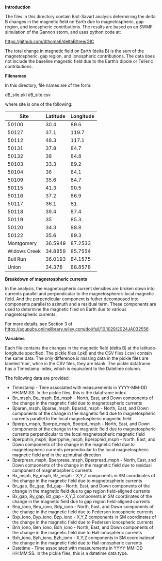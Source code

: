 
**Introduction**

The files in this directory contain Biot-Savart analysis determining the delta B changes in the magnetic field on Earth due to magnetospheric, gap region, and ionospheric contributions.  The results are based on an SWMF simulation of the Gannon storm, and uses python code at:

https://github.com/dthoma6/deltaB/tree/GIC

The total change in magnetic field on Earth (delta B) is the sum of the magnetospheric, gap region, and ionospheric contributions.  The data does not include the baseline magnetic field due to the Earth’s dipole or Telleric contributions.

**Filenames**

In this directory, file names are of the form:

dB_site.pkl 
dB_site.csv

where site is one of the following:

| Site | Latitude | Longitude |
|----|----|----|
| 50100 | 30.4 |89.6 |
| 50127 | 37.1 | 119.7 |
| 50112 | 48.3 | 117.1 |
| 50131 | 37.8 | 84.7 |
| 50132 | 38 | 84.8 |
| 50103 | 33.3 | 89.2 |
| 50104 | 36 | 84.1 |
| 50109 | 35.6 | 84.7 |
| 50115 | 41.3 | 90.5 |
| 50116 | 37.2 | 86.9 |
| 50117 | 36.1 | 81 |
| 50118 | 39.4 | 87.4 |
| 50119 | 35 | 85.3 |
| 50120 | 34.3 | 88.8 |
| 50122 | 35.6 | 89.3 |
| Montgomery | 36.5949 | 87.2533 |
| Widows Creek | 34.8859 | 85.7554 |
| Bull Run | 36.0193 | 84.1575 |
| Union | 34.378 | 88.8578 |

**Breakdown of magnetospheric currents**

In the analysis, the magnetospheric current densities are broken down into currents parallel and perpendicular to the magnetosphere’s local magnetic field.   And the perpendicular component is futher decomposed into components parallel to azimuth and a residual term.  These components are used to determine the magnetic filed on Earth due to various magnetospheric currents.

For more details, see Section 3 of  https://agupubs.onlinelibrary.wiley.com/doi/full/10.1029/2024JA032556 

**Variables**

Each file contains the changes in the magnetic field (delta B) at the latitude-longitude specified.  The pickle files (.pkl) and the CSV files (.csv) contain the same data.  The only difference is
missing data in the pickle files are labeled ‘nan’, while in the CSV files, they are blank.  The pickle dataframe has a Timestamp index, which is equivalent to the Datetime column. 

The following data are provided:
* Timestamp - Time associated with measurements in YYYY-MM-DD HH:MM:SS.  In the pickle files, this is the dataframe index. <br>
* Bn_msph, Be_msph, Bd_msph -  North, East, and Down components of the change in the magnetic field due to magnetospheric currents  <br>
* Bparan_msph, Bparae_msph, Bparad_msph - North, East, and Down components of the change in the magnetic field due to magnetospheric currents parallel to the local magnetospheric magnetic field  <br>
* Bperpn_msph, Bperpe_msph, Bperpd_msph - North, East, and Down components of the change in the magnetic field due to magnetospheric currents perpendicular to the local magnetospheric magnetic field  <br>
* Bperpphin_msph, Bperpphie_msph, Bperpphid_msph - North, East, and Down components of the change in the magnetic field due to magnetospheric currents perpendicular to the local magnetospheric magnetic field  and in the azimuthal direction   <br>
* Bperpresn_msph, Bperprese_msph, Bperpresd_msph - North, East, and Down components of the change in the magnetic field due to residual component of magnetospheric currents   <br>
* Bx_msph, By_msph, Bz_msph - X,Y,Z components in SM coordinates of the change in the magnetic field due to magnetospheric currents  <br>
* Bn_gap, Be_gap, Bd_gap - North, East, and Down components of the change in the magnetic field due to gap region field-aligned currents  <br>
* Bx_gap, By_gap, Bz_gap - X,Y,Z components in SM coordinates of the change in the magnetic field due to gap region field-aligned currents  <br>
* Bnp_iono, Bep_iono, Bdp_iono -  North, East, and Down components of the change in the magnetic field due to Pedersen ionospheric currents  <br>
* Bxp_iono, Byp_iono, Bzp_iono - X,Y,Z components in SM coordinates of the change in the magnetic field due to Pedersen ionospheric currents  <br>
* Bnh_iono, Beh_iono, Bdh_iono - North, East, and Down components of the change in the magnetic field due to Hall ionospheric currents  <br>
* Bxh_iono, Byh_iono, Bzh_iono -  X,Y,Z components in SM coordinatesof the change in the magnetic field due to Hall ionospheric currents  <br>
* Datetime - Time associated with measurements in YYYY-MM-DD HH:MM:SS.   In the pickle files, this is a datetime data type.  <br>
